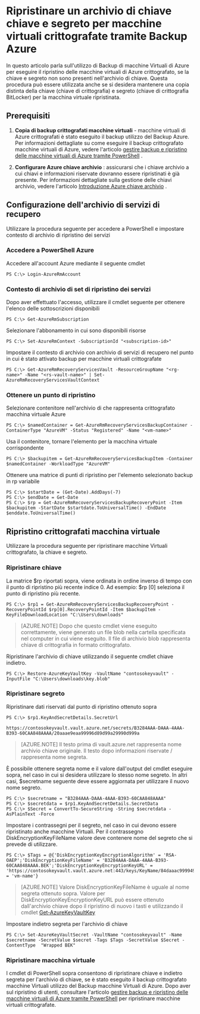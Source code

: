 <properties
    pageTitle="Ripristinare un archivio di chiave chiave e segreto per macchine virtuali crittografate tramite Backup Azure | Microsoft Azure"
    description="Informazioni su come ripristinare chiave archivio chiave e segreto in Backup Azure tramite PowerShell"
    services="backup"
    documentationCenter=""
    authors="JPallavi"
    manager="vijayts"
    editor=""/>

<tags
    ms.service="backup"
    ms.workload="storage-backup-recovery"
    ms.tgt_pltfrm="na"
    ms.devlang="na"
    ms.topic="article"
    ms.date="10/18/2016"
    ms.author="JPallavi" />

# <a name="restore-key-vault-key-and-secret-for-encrypted-vms-using-azure-backup"></a>Ripristinare un archivio di chiave chiave e segreto per macchine virtuali crittografate tramite Backup Azure
In questo articolo parla sull'utilizzo di Backup di macchine Virtuali di Azure per eseguire il ripristino delle macchine virtuali di Azure crittografato, se la chiave e segreto non sono presenti nell'archivio di chiave. Questa procedura può essere utilizzata anche se si desidera mantenere una copia distinta della chiave (chiave di crittografia) e segreto (chiave di crittografia BitLocker) per la macchina virtuale ripristinata.

## <a name="pre-requisites"></a>Prerequisiti

1. **Copia di backup crittografati macchine virtuali** - macchine virtuali di Azure crittografati è stato eseguito il backup utilizzo del Backup Azure. Per informazioni dettagliate su come eseguire il backup crittografato macchine virtuali di Azure, vedere l'articolo [gestire backup e ripristino delle macchine virtuali di Azure tramite PowerShell](backup-azure-vms-automation.md) .

2. **Configurare Azure chiave archivio** : assicurarsi che i chiave archivio a cui chiavi e informazioni riservate dovranno essere ripristinati è già presente. Per informazioni dettagliate sulla gestione delle chiavi archivio, vedere l'articolo [Introduzione Azure chiave archivio](../key-vault/key-vault-get-started.md) .

## <a name="setup-recovery-services-vault"></a>Configurazione dell'archivio di servizi di recupero 
Utilizzare la procedura seguente per accedere a PowerShell e impostare contesto di archivio di ripristino dei servizi

### <a name="log-in-to-azure-powershell"></a>Accedere a PowerShell Azure 

Accedere all'account Azure mediante il seguente cmdlet

```
PS C:\> Login-AzureRmAccount
```

### <a name="set-recovery-services-vault-context"></a>Contesto di archivio di set di ripristino dei servizi

Dopo aver effettuato l'accesso, utilizzare il cmdlet seguente per ottenere l'elenco delle sottoscrizioni disponibili

```
PS C:\> Get-AzureRmSubscription
```

Selezionare l'abbonamento in cui sono disponibili risorse

```
PS C:\> Set-AzureRmContext -SubscriptionId "<subscription-id>"
```

Impostare il contesto di archivio con archivio di servizi di recupero nel punto in cui è stato attivato backup per macchine virtuali crittografate

```
PS C:\> Get-AzureRmRecoveryServicesVault -ResourceGroupName "<rg-name>" -Name "<rs-vault-name>" | Set-AzureRmRecoveryServicesVaultContext
```

### <a name="get-recovery-point"></a>Ottenere un punto di ripristino 

Selezionare contenitore nell'archivio di che rappresenta crittografato macchina virtuale Azure

```
PS C:\> $namedContainer = Get-AzureRmRecoveryServicesBackupContainer -ContainerType "AzureVM" -Status "Registered" -Name "<vm-name>"
```

Usa il contenitore, tornare l'elemento per la macchina virtuale corrispondente

```
PS C:\> $backupitem = Get-AzureRmRecoveryServicesBackupItem -Container $namedContainer -WorkloadType "AzureVM"
```

Ottenere una matrice di punti di ripristino per l'elemento selezionato backup in rp variabile

```
PS C:\> $startDate = (Get-Date).AddDays(-7)
PS C:\> $endDate = Get-Date
PS C:\> $rp = Get-AzureRmRecoveryServicesBackupRecoveryPoint -Item $backupitem -StartDate $startdate.ToUniversalTime() -EndDate $enddate.ToUniversalTime()
```

## <a name="restore-encrypted-virtual-machine"></a>Ripristino crittografati macchina virtuale
Utilizzare la procedura seguente per ripristinare macchine Virtuali crittografato, la chiave e segreto.

### <a name="restore-key"></a>Ripristinare chiave

La matrice $rp riportati sopra, viene ordinata in ordine inverso di tempo con il punto di ripristino più recente indice 0. Ad esempio: $rp [0] seleziona il punto di ripristino più recente.

```
PS C:\> $rp1 = Get-AzureRmRecoveryServicesBackupRecoveryPoint -RecoveryPointId $rp[0].RecoveryPointId -Item $backupItem -KeyFileDownloadLocation "C:\Users\downloads"
```

> [AZURE.NOTE]
Dopo che questo cmdlet viene eseguito correttamente, viene generato un file blob nella cartella specificata nel computer in cui viene eseguito. Il file di archivio blob rappresenta chiave di crittografia in formato crittografato.

Ripristinare l'archivio di chiave utilizzando il seguente cmdlet chiave indietro. 

```
PS C:\> Restore-AzureKeyVaultKey -VaultName "contosokeyvault" -InputFile "C:\Users\downloads\key.blob"
```

### <a name="restore-secret"></a>Ripristinare segreto

Ripristinare dati riservati dal punto di ripristino ottenuto sopra

```
PS C:\> $rp1.KeyAndSecretDetails.SecretUrl

https://contosokeyvault.vault.azure.net/secrets/B3284AAA-DAAA-4AAA-B393-60CAA848AAAA/20aaae9eaa99996d89d99a29990d999a
```

> [AZURE.NOTE]
Il testo prima di vault.azure.net rappresenta nome archivio chiave originale. Il testo dopo informazioni riservate / rappresenta nome segreta. 

È possibile ottenere segreta nome e il valore dall'output del cmdlet eseguire sopra, nel caso in cui si desidera utilizzare lo stesso nome segreto. In altri casi, $secretname seguente deve essere aggiornata per utilizzare il nuovo nome segreto. 

```
PS C:\> $secretname = "B3284AAA-DAAA-4AAA-B393-60CAA848AAAA"
PS C:\> $secretdata = $rp1.KeyAndSecretDetails.SecretData
PS C:\> $Secret = ConvertTo-SecureString -String $secretdata -AsPlainText -Force
```

Impostare i contrassegni per il segreto, nel caso in cui devono essere ripristinato anche macchine Virtuali. Per il contrassegno DiskEncryptionKeyFileName valore deve contenere nome del segreto che si prevede di utilizzare. 

```
PS C:\> $Tags = @{'DiskEncryptionKeyEncryptionAlgorithm' = 'RSA-OAEP';'DiskEncryptionKeyFileName' = 'B3284AAA-DAAA-4AAA-B393-60CAA848AAAA.BEK';'DiskEncryptionKeyEncryptionKeyURL' = 'https://contosokeyvault.vault.azure.net:443/keys/KeyName/84daaac999949999030bf99aaa5a9f9';'MachineName' = 'vm-name'}
```

> [AZURE.NOTE]
Valore DiskEncryptionKeyFileName è uguale al nome segreta ottenuto sopra. Valore per DiskEncryptionKeyEncryptionKeyURL può essere ottenuto dall'archivio chiave dopo il ripristino di nuovo i tasti e utilizzando il cmdlet [Get-AzureKeyVaultKey](https://msdn.microsoft.com/library/dn868053.aspx)   

Impostare indietro segreta per l'archivio di chiave

```
PS C:\> Set-AzureKeyVaultSecret -VaultName "contosokeyvault" -Name $secretname -SecretValue $secret -Tags $Tags -SecretValue $Secret -ContentType  "Wrapped BEK"
```

### <a name="restore-virtual-machine"></a>Ripristinare macchina virtuale
I cmdlet di PowerShell sopra consentono di ripristinare chiave e indietro segreta per l'archivio di chiave, se è stato eseguito il backup crittografato macchine Virtuali utilizzo del Backup macchine Virtuali di Azure. Dopo aver sul ripristino di utenti, consultare l'articolo [gestire backup e ripristino delle macchine virtuali di Azure tramite PowerShell](backup-azure-vms-automation.md) per ripristinare macchine virtuali crittografate.
